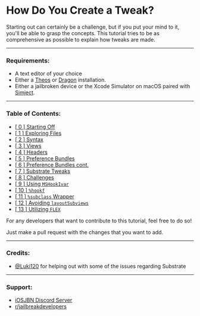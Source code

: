 <!-- markdownlint-disable MD001 MD026 -->

# How Do You Create a Tweak?

Starting out can certainly be a challenge, but if you put your mind to it, you'll be able to grasp the concepts.
This tutorial tries to be as comprehensive as possible to explain how tweaks are made.

---

### Requirements:

- A text editor of your choice
- Either a [Theos](https://theos.dev) or [Dragon](https://dragon.krit.me/en/latest/) installation.
- Either a jailbroken device or the Xcode Simulator on macOS paired with [Simject](https://github.com/akemin-dayo/simject).

---

### Table of Contents:

- [[ 0 ] Starting Off](./p0_starting_off.md)
- [[ 1 ] Exploring Files](./p1_explore_files.md)
- [[ 2 ] Syntax](./p2_syntax.md)
- [[ 3 ] Views](./p3_views.md)
- [[ 4 ] Headers](./p4_headers.md)
- [[ 5 ] Preference Bundles](./p5_prefbundle.md)
- [[ 6 ] Preference Bundles cont.](./p6_prefbundlept2.md)
- [[ 7 ] Substrate Tweaks](./p7_substratetweaks.md)
- [[ 8 ] Challenges](./p8_challenges.md)
- [[ 9 ] Using `MSHookIvar`](./p9_mshookivar.md)
- [[ 10 ] `%hookf`](./p10_hookf.md)
- [[ 11 ] `%subclass` Wrapper](./p11_subclassWrapper.md)
- [[ 12 ] Avoiding `layoutSubviews`](./p12_noLayoutSubviews.md)
- [[ 13 ] Utilizing `FLEX`](./p13_advanced_flex.md)

For any developers that want to contribute to this tutorial, feel free to do so!

Just make a pull request with the changes that you want to add.

---

### Credits:
- [@Luki120](https://github.com/Luki120) for helping out with some of the issues regarding Substrate

---

### Support:

- [iOSJBN Discord Server](https://discord.gg/K3wGBBhPqp)
- [r/jailbreakdevelopers](https://reddit.com/r/jailbreakdevelopers)
